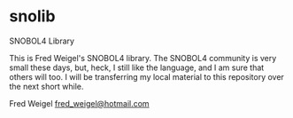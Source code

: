 snolib
======

SNOBOL4 Library

This is Fred Weigel's SNOBOL4 library. The SNOBOL4 community is very
small these days, but, heck, I still like the language, and I am sure
that others will too. I will be transferring my local material to this
repository over the next short while.

Fred Weigel
fred_weigel@hotmail.com
